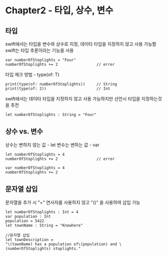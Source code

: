 # Chapter2 - 타입, 상수, 변수

## 타입

swift에서는 타입을 변수와 상수로 지정, 데이타 타입을 지정하지 않고 사용 가능함
swift는 타입 추론이라는 기능을 사용

```
var numberOfStoplights = "Four"
numberOfStoplights += 2                 // error
```

타입 체크 방법 - type(of: T)

```
print(type(of: numberOfStoplights))     // String
print(type(of: 2))                      // Int
```

swift에서는 데이타 타입을 지정하지 않고 사용 가능하지만 선언시 타입을 지정하는것을 추천

```
let numberOfStoplights : String = "Four"
```

## 상수 vs. 변수

상수는 변하지 않는 값 - let
변수는 변하는 값        - var

```
let numberOfStoplights = 4
numberOfStoplights += 2                 // error

var numberOfStoplights = 4
numberOfStoplights += 2
```

## 문자열 삽입

문자열을 추가 시 "+" 연사자를 사용하지 않고 "\()" 을 사용하여 삽입 가능

```
let numberOfStoplights : Int = 4
var population : Int
population = 5422
let townName : String = "Knowhere"

//문자열 삽입
let townDescription =
"\(townName) has a population of\(population) and \(numberOfStoplights) stoplights."
```

